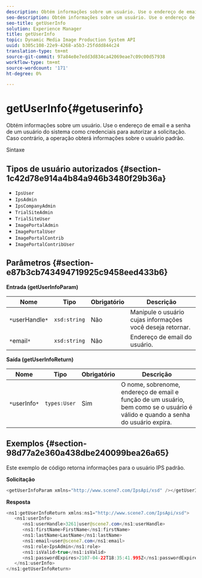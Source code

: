 ```yaml
---
description: Obtém informações sobre um usuário. Use o endereço de email e a senha de um usuário do sistema como credenciais para autorizar a solicitação. Caso contrário, a operação obterá informações sobre o usuário padrão.
seo-description: Obtém informações sobre um usuário. Use o endereço de email e a senha de um usuário do sistema como credenciais para autorizar a solicitação. Caso contrário, a operação obterá informações sobre o usuário padrão.
seo-title: getUserInfo
solution: Experience Manager
title: getUserInfo
topic: Dynamic Media Image Production System API
uuid: b305c108-22e9-4268-a5b3-25fddd844c24
translation-type: tm+mt
source-git-commit: 97a84e8e7edd3d834ca42069eae7c09c00d57938
workflow-type: tm+mt
source-wordcount: '171'
ht-degree: 0%

---
```



# getUserInfo{#getuserinfo}

Obtém informações sobre um usuário. Use o endereço de email e a senha de um usuário do sistema como credenciais para autorizar a solicitação. Caso contrário, a operação obterá informações sobre o usuário padrão.

Sintaxe

## Tipos de usuário autorizados {#section-1c42d78e914a4b84a946b3480f29b36a}

* `IpsUser`
* `IpsAdmin`
* `IpsCompanyAdmin`
* `TrialSiteAdmin`
* `TrialSiteUser`
* `ImagePortalAdmin`
* `ImagePortalUser`
* `ImagePortalContrib`
* `ImagePortalContribUser`

## Parâmetros {#section-e87b3cb743494719925c9458eed433b6}

**Entrada (getUserInfoParam)**

| Nome | Tipo | Obrigatório | Descrição |
|---|---|---|---|
| `*`userHandle`*` | `xsd:string` | Não | Manipule o usuário cujas informações você deseja retornar. |
| `*`email`*` | `xsd:string` | Não | Endereço de email do usuário. |

**Saída (getUserInfoReturn)**

| Nome | Tipo | Obrigatório | Descrição |
|---|---|---|---|
| `*`userInfo`*` | `types:User` | Sim | O nome, sobrenome, endereço de email e função de um usuário, bem como se o usuário é válido e quando a senha do usuário expira. |

## Exemplos {#section-98d77a2e360a438dbe240099bea26a65}

Este exemplo de código retorna informações para o usuário IPS padrão.

**Solicitação**

```java
<getUserInfoParam xmlns="http://www.scene7.com/IpsApi/xsd" /></getUserInfoParam>
```

**Resposta**

```java
<ns1:getUserInfoReturn xmlns:ns1="http://www.scene7.com/IpsApi/xsd"> 
   <ns1:userInfo> 
      <ns1:userHandle>3261|user@scene7.com</ns1:userHandle> 
      <ns1:firstName>FirstName</ns1:firstName> 
      <ns1:lastName>LastName</ns1:lastName> 
      <ns1:email>user@scene7.com</ns1:email> 
      <ns1:role>IpsAdmin</ns1:role> 
      <ns1:isValid>true</ns1:isValid> 
      <ns1:passwordExpires>2107-04-22T18:35:41.995Z</ns1:passwordExpires> 
   </ns1:userInfo> 
</ns1:getUserInfoReturn>
```


